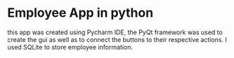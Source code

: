 # Employee App in python

this app was created using Pycharm IDE, the PyQt framework was used to create the gui as well as to connect the buttons to their respective actions.
I used SQLite to store employee information.
 
